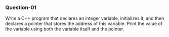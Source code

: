 ### Question-01

Write a C++ program that declares an integer variable, initializes it, and then declares a pointer that stores the address of this variable. Print the value of the variable using both the variable itself and the pointer.
